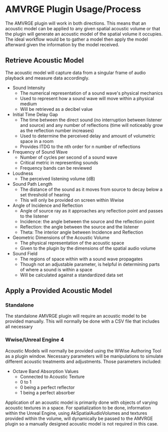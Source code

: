 # AMVRGE Plugin Usage/Process

The AMVRGE plugin will work in both directions. This means that an acoustic model can be applied to any given spatial acoustic volume or that the plugin will generate an acoustic model of the spatial volume it occupies. The ideal workflow would be to gather a model then apply the model afterward given the information by the model received.

## Retrieve Acoustic Model

The acoustic model will capture data from a singular frame of audio playback and measure data accordingly.

* Sound Intensity
  * The numerical representation of a sound wave's physical mechanics
  * Used to represent how a sound wave will move within a physical medium
  * Will be retrieved as a decibel value
* Initial Time Delay Gap
  * The time between the direct sound \(no interruption between listener and source\) and any number of reflections \(time will noticeably grow as the reflection number increases\)
  * Used to determine the perceived delay and amount of volumetric space in a room
  * Provides ITDG to the nth order for n number of reflections
* Frequency of Sound Wave
  * Number of cycles per second of a sound wave
  * Critical metric in representing sounds 
  * Frequency bands can be reviewed
* Loudness 
  * The perceived listening volume \(dB\)
* Sound Path Length
  * The distance of the sound as it moves from source to decay below a set threshold of hearing
  * This will only be provided on screen within Wwise
* Angle of Incidence and Reflection
  * Angle of source ray as it approaches any reflection point and passes to the listener
  * Incidence: the angle between the source and the reflection point
  * Reflection: the angle between the source and the listener
  * Theta: The interior angle between Incidence and Reflection
* Geometric Dimensions of the Acoustic Volume
  * The physical representation of the acoustic space
  * Given to the plugin by the dimensions of the spatial audio volume
* Sound Field
  * The regions of space within with a sound wave propagates
  * Though not an adjustable parameter, is helpful in determining parts of where a sound is within a space
  * Will be calculated against a standardized data set

## Apply a Provided Acoustic Model

### Standalone

The standalone AMVRGE plugin will require an acoustic model to be provided manually. This will normally be done with a CSV file that includes all necessary 

### Wwise/Unreal Engine 4

Acoustic Models will normally be provided using the WWise Authoring Tool as a plugin window. Necessary parameters will be manipulations to simulate different acoustic treatments and adjustments. Those parameters included:

* Octave Band Absorption Values 
  * Connected to Acoustic Texture
  * 0 to 1
  * 0 being a perfect reflector
  * 1 being a perfect absorber

Application of an acoustic model is primarily done with objects of varying acoustic textures in a space. For spatialization to be done, information within the Unreal Engine, using AkSpatialAudioVolumes and textures provided within the volume, will dynamically be passed to the AMVRGE plugin so a manually designed acoustic model is not required in this case.



